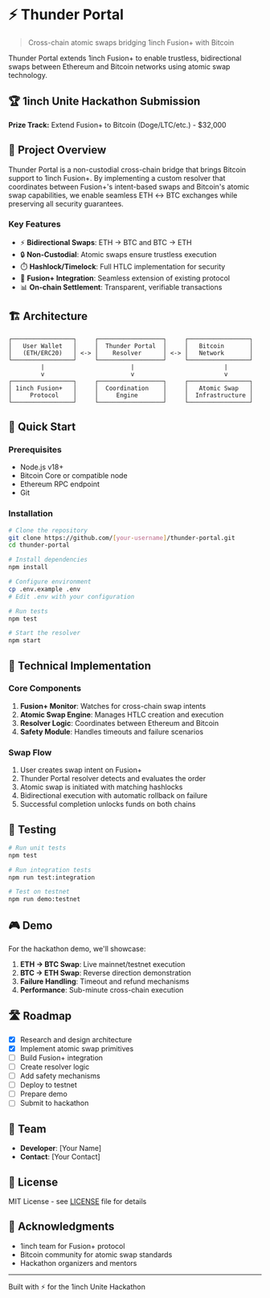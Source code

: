 # ⚡ Thunder Portal

> Cross-chain atomic swaps bridging 1inch Fusion+ with Bitcoin

Thunder Portal extends 1inch Fusion+ to enable trustless, bidirectional swaps between Ethereum and Bitcoin networks using atomic swap technology.

## 🏆 1inch Unite Hackathon Submission

**Prize Track:** Extend Fusion+ to Bitcoin (Doge/LTC/etc.) - $32,000

## 🎯 Project Overview

Thunder Portal is a non-custodial cross-chain bridge that brings Bitcoin support to 1inch Fusion+. By implementing a custom resolver that coordinates between Fusion+'s intent-based swaps and Bitcoin's atomic swap capabilities, we enable seamless ETH ↔ BTC exchanges while preserving all security guarantees.

### Key Features

- ⚡ **Bidirectional Swaps**: ETH → BTC and BTC → ETH
- 🔒 **Non-Custodial**: Atomic swaps ensure trustless execution
- ⏱️ **Hashlock/Timelock**: Full HTLC implementation for security
- 🌉 **Fusion+ Integration**: Seamless extension of existing protocol
- 📊 **On-chain Settlement**: Transparent, verifiable transactions

## 🏗️ Architecture

```
┌─────────────────┐     ┌──────────────────┐     ┌─────────────────┐
│   User Wallet   │     │  Thunder Portal  │     │   Bitcoin       │
│   (ETH/ERC20)   │ <-> │    Resolver      │ <-> │   Network       │
└─────────────────┘     └──────────────────┘     └─────────────────┘
         |                        |                         |
         v                        v                         v
┌─────────────────┐     ┌──────────────────┐     ┌─────────────────┐
│ 1inch Fusion+   │     │  Coordination    │     │   Atomic Swap   │
│     Protocol    │     │     Engine       │     │  Infrastructure │
└─────────────────┘     └──────────────────┘     └─────────────────┘
```

## 🚀 Quick Start

### Prerequisites

- Node.js v18+
- Bitcoin Core or compatible node
- Ethereum RPC endpoint
- Git

### Installation

```bash
# Clone the repository
git clone https://github.com/[your-username]/thunder-portal.git
cd thunder-portal

# Install dependencies
npm install

# Configure environment
cp .env.example .env
# Edit .env with your configuration

# Run tests
npm test

# Start the resolver
npm start
```

## 🔧 Technical Implementation

### Core Components

1. **Fusion+ Monitor**: Watches for cross-chain swap intents
2. **Atomic Swap Engine**: Manages HTLC creation and execution
3. **Resolver Logic**: Coordinates between Ethereum and Bitcoin
4. **Safety Module**: Handles timeouts and failure scenarios

### Swap Flow

1. User creates swap intent on Fusion+
2. Thunder Portal resolver detects and evaluates the order
3. Atomic swap is initiated with matching hashlocks
4. Bidirectional execution with automatic rollback on failure
5. Successful completion unlocks funds on both chains

## 🧪 Testing

```bash
# Run unit tests
npm test

# Run integration tests
npm run test:integration

# Test on testnet
npm run demo:testnet
```

## 🎮 Demo

For the hackathon demo, we'll showcase:

1. **ETH → BTC Swap**: Live mainnet/testnet execution
2. **BTC → ETH Swap**: Reverse direction demonstration
3. **Failure Handling**: Timeout and refund mechanisms
4. **Performance**: Sub-minute cross-chain execution

## 🛣️ Roadmap

- [x] Research and design architecture
- [x] Implement atomic swap primitives
- [ ] Build Fusion+ integration
- [ ] Create resolver logic
- [ ] Add safety mechanisms
- [ ] Deploy to testnet
- [ ] Prepare demo
- [ ] Submit to hackathon

## 👥 Team

- **Developer**: [Your Name]
- **Contact**: [Your Contact]

## 📄 License

MIT License - see [LICENSE](LICENSE) file for details

## 🙏 Acknowledgments

- 1inch team for Fusion+ protocol
- Bitcoin community for atomic swap standards
- Hackathon organizers and mentors

---

Built with ⚡ for the 1inch Unite Hackathon